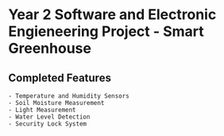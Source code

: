 # Year 2 Software and Electronic Engieneering Project - Smart Greenhouse

## Completed Features
    - Temperature and Humidity Sensors
    - Soil Moisture Measurement
    - Light Measurement
    - Water Level Detection
    - Security Lock System